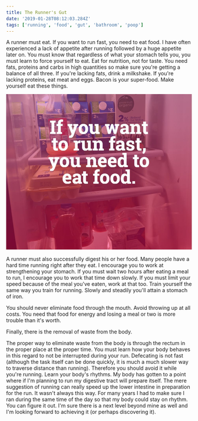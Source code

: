 ```yaml
---
title: The Runner's Gut
date: '2019-01-28T08:12:03.284Z'
tags: ['running', 'food', 'gut', 'bathroom', 'poop']
---
```


A runner must eat. If you want to run fast, you need to eat food. I have often experienced a lack of appetite after running followed by a huge appetite later on. You must know that regardless of what your stomach tells you, you must learn to force yourself to eat. Eat for nutrition, not for taste. You need fats, proteins and carbs in high quantities so make sure you're getting a balance of all three. If you're lacking fats, drink a milkshake. If you're lacking proteins, eat meat and eggs. Bacon is your super-food. Make yourself eat these things.

![If you want to run fast, you need to eat food.](./eat-food.jpg)

A runner must also successfully digest his or her food. Many people have a hard time running right after they eat. I encourage you to work at strengthening your stomach. If you must wait two hours after eating a meal to run, I encourage you to work that time down slowly. If you must limit your speed because of the meal you've eaten, work at that too. Train yourself the same way you train for running. Slowly and steadily you'll attain a stomach of iron.

You should never eliminate food through the mouth. Avoid throwing up at all costs. You need that food for energy and losing a meal or two is more trouble than it's worth.

Finally, there is the removal of waste from the body.

The proper way to eliminate waste from the body is through the rectum in the proper place at the proper time. You must learn how your body behaves in this regard to not be interrupted during your run. Defecating is not fast (although the task itself can be done quickly, it is much a much slower way to traverse distance than running). Therefore you should avoid it while you're running. Learn your body's rhythms. My body has gotten to a point where if I'm planning to run my digestive tract will prepare itself. The mere suggestion of running can really speed up the lower intestine in preparation for the run. It wasn't always this way. For many years I had to make sure I ran during the same time of the day so that my body could stay on rhythm. You can figure it out. I'm sure there is a next level beyond mine as well and I'm looking forward to achieving it (or perhaps discovering it).
